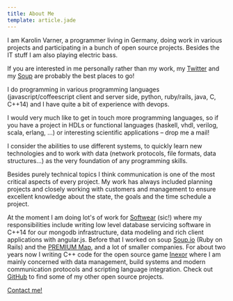 ```yaml
---
title: About Me
template: article.jade
---
```



I am Karolin Varner, a programmer living in Germany,
doing work in various projects and participating
in a bunch of open source projects. Besides the IT stuff I am
also playing electric bass.

If you are interested in me personally rather than my work,
my [Twitter](https://twitter.com/dakoraa) and my
[Soup](http://korra.soup.io/) are probably the best places
to go!

I do programming in various programming languages
(javascript/coffeescript client and server side, python,
ruby/rails, java, C, C++14) and I have quite a bit of
experience with devops.

I would very much like to get in touch more programming
languages, so if you have a project in HDLs or functional
languages (haskell, vhdl, verilog, scala, erlang, ...) or
interesting scientific applications – drop me a mail!

I consider the abilities to use different systems, to quickly
learn new technologies and to work with data (network
protocols, file formats, data structures…) as the very
foundation of any programming skills.

Besides purely technical topics I think communication is
one of the most critical aspects of every project. My work
has always included planning projects and closely working
with customers and management to ensure excellent knowledge
about the state, the goals and the time schedule a project.

At the moment I am doing lot's of work for [Softwear](http://nl.softwear.nl/) (sic!)
where my responsibilities include writing low level database servicing software in
C++14 for our mongodb infrastructure, data modeling and rich client applications with
angular.js.
Before that I worked on soup  [Soup.io](http://soup.io) (Ruby on Rails) and
the [PREMIUM Map](https://github.com/premium-cola/premium-map), and a lot of smaller companies.
For about two years now I writing C++ code for the open source
game [Inexor](https://github.com/inexor-game/code) where
I am mainly concerned with data management, build systems
and modern communication protocols and scripting language
integration.
Check out  [GitHub](https://github.com/koraa) to find some
of my other open source projects.

[Contact me!](mailto:karo@cupdev.net)
